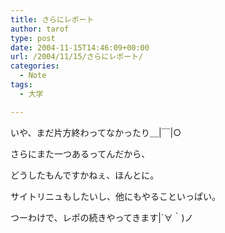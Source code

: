 ```yaml
---
title: さらにレポート
author: tarof
type: post
date: 2004-11-15T14:46:09+00:00
url: /2004/11/15/さらにレポート/
categories:
  - Note
tags:
  - 大学

---
```

いや、まだ片方終わってなかったり＿|￣|○

さらにまた一つあるってんだから、
  
どうしたもんですかねぇ、ほんとに。
  
サイトリニュもしたいし、他にもやることいっぱい。

つーわけで、レポの続きやってきます|´∀｀)ノ